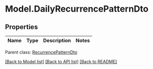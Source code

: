# Model.DailyRecurrencePatternDto
## Properties
Name | Type | Description | Notes
------------ | ------------- | ------------- | -------------

 Parent class: [RecurrencePatternDto](RecurrencePatternDto.md)

[[Back to Model list]](README.md#documentation-for-models) [[Back to API list]](README.md#documentation-for-api-endpoints) [[Back to README]](README.md)


